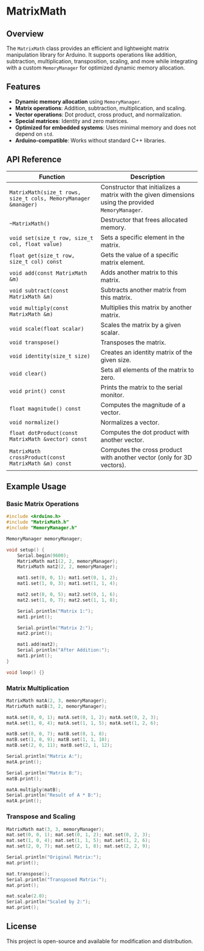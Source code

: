 # MatrixMath

## Overview
The `MatrixMath` class provides an efficient and lightweight matrix manipulation library for Arduino. It supports operations like addition, subtraction, multiplication, transposition, scaling, and more while integrating with a custom `MemoryManager` for optimized dynamic memory allocation.

## Features
- **Dynamic memory allocation** using `MemoryManager`.
- **Matrix operations**: Addition, subtraction, multiplication, and scaling.
- **Vector operations**: Dot product, cross product, and normalization.
- **Special matrices**: Identity and zero matrices.
- **Optimized for embedded systems**: Uses minimal memory and does not depend on `std`.
- **Arduino-compatible**: Works without standard C++ libraries.

## API Reference

| Function | Description |
|----------|-------------|
| `MatrixMath(size_t rows, size_t cols, MemoryManager &manager)` | Constructor that initializes a matrix with the given dimensions using the provided `MemoryManager`. |
| `~MatrixMath()` | Destructor that frees allocated memory. |
| `void set(size_t row, size_t col, float value)` | Sets a specific element in the matrix. |
| `float get(size_t row, size_t col) const` | Gets the value of a specific matrix element. |
| `void add(const MatrixMath &m)` | Adds another matrix to this matrix. |
| `void subtract(const MatrixMath &m)` | Subtracts another matrix from this matrix. |
| `void multiply(const MatrixMath &m)` | Multiplies this matrix by another matrix. |
| `void scale(float scalar)` | Scales the matrix by a given scalar. |
| `void transpose()` | Transposes the matrix. |
| `void identity(size_t size)` | Creates an identity matrix of the given size. |
| `void clear()` | Sets all elements of the matrix to zero. |
| `void print() const` | Prints the matrix to the serial monitor. |
| `float magnitude() const` | Computes the magnitude of a vector. |
| `void normalize()` | Normalizes a vector. |
| `float dotProduct(const MatrixMath &vector) const` | Computes the dot product with another vector. |
| `MatrixMath crossProduct(const MatrixMath &m) const` | Computes the cross product with another vector (only for 3D vectors). |

## Example Usage

### **Basic Matrix Operations**
```cpp
#include <Arduino.h>
#include "MatrixMath.h"
#include "MemoryManager.h"

MemoryManager memoryManager;

void setup() {
    Serial.begin(9600);
    MatrixMath mat1(2, 2, memoryManager);
    MatrixMath mat2(2, 2, memoryManager);

    mat1.set(0, 0, 1); mat1.set(0, 1, 2);
    mat1.set(1, 0, 3); mat1.set(1, 1, 4);

    mat2.set(0, 0, 5); mat2.set(0, 1, 6);
    mat2.set(1, 0, 7); mat2.set(1, 1, 8);

    Serial.println("Matrix 1:");
    mat1.print();

    Serial.println("Matrix 2:");
    mat2.print();

    mat1.add(mat2);
    Serial.println("After Addition:");
    mat1.print();
}

void loop() {}
```

### **Matrix Multiplication**
```cpp
MatrixMath matA(2, 3, memoryManager);
MatrixMath matB(3, 2, memoryManager);

matA.set(0, 0, 1); matA.set(0, 1, 2); matA.set(0, 2, 3);
matA.set(1, 0, 4); matA.set(1, 1, 5); matA.set(1, 2, 6);

matB.set(0, 0, 7); matB.set(0, 1, 8);
matB.set(1, 0, 9); matB.set(1, 1, 10);
matB.set(2, 0, 11); matB.set(2, 1, 12);

Serial.println("Matrix A:");
matA.print();

Serial.println("Matrix B:");
matB.print();

matA.multiply(matB);
Serial.println("Result of A * B:");
matA.print();
```

### **Transpose and Scaling**
```cpp
MatrixMath mat(3, 3, memoryManager);
mat.set(0, 0, 1); mat.set(0, 1, 2); mat.set(0, 2, 3);
mat.set(1, 0, 4); mat.set(1, 1, 5); mat.set(1, 2, 6);
mat.set(2, 0, 7); mat.set(2, 1, 8); mat.set(2, 2, 9);

Serial.println("Original Matrix:");
mat.print();

mat.transpose();
Serial.println("Transposed Matrix:");
mat.print();

mat.scale(2.0);
Serial.println("Scaled by 2:");
mat.print();
```

## License
This project is open-source and available for modification and distribution.

